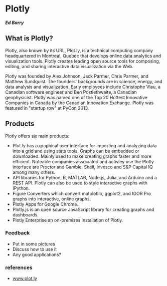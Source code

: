 Plotly
=============
***Ed Barry***

## What is Plotly?
Plotly, also known by its URL, Plot.ly, is a technical computing company headquartered in Montreal, Quebec that develops online data analytics and visualization tools. Plotly creates leading open source tools for composing, editing, and sharing interactive data visualization via the Web.

Plotly was founded by Alex Johnson, Jack Parmer, Chris Parmer, and Matthew Sundquist. The founders' backgrounds are in science, energy, and data analysis and visualization. Early employees include Christophe Viau, a Canadian software engineer and Ben Postlethwaite, a Canadian geophysicist. Plotly was named one of the Top 20 Hottest Innovative Companies in Canada by the Canadian Innovation Exchange. Plotly was featured in "startup row" at PyCon 2013. 

## Products
Plotly offers six main products:
* Plot.ly has a graphical user interface for importing and analyzing data into a grid and using stats tools. Graphs can be embedded or downloaded. Mainly used to make creating graphs faster and more efficient. 
Noteable companies associated and activley use the Plotly interface are Proctor and Gamble, Shell, Invesco and S&P Capital IQ among many others.
* API libraries for Python, R, MATLAB, Node.js, Julia, and Arduino and a REST API. Plotly can also be used to style interactive graphs with IPython.
* Figure Converters which convert matplotlib, ggplot2, and IGOR Pro graphs into interactive, online graphs.
* Plotly Apps for Google Chrome.
* Plotly.js is an open source JavaScript library for creating graphs and dashboards.
* Plotly Enterprise an on-premises installation of Plotly.


### Feedback
* Put in some pictures
* Discuss how to use it
* Any good applications?

### references
* www.plot.ly
